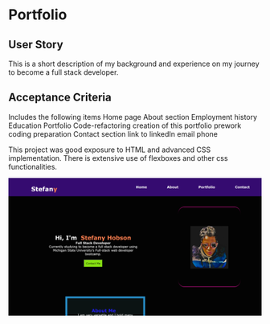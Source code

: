 # Portfolio

## User Story
This is a short description of my background and experience on my journey to become a full stack developer.

## Acceptance Criteria
Includes the following items
    Home page
    About section
        Employment history
        Education
    Portfolio
        Code-refactoring
        creation of this portfolio
        prework coding preparation
    Contact section
        link to linkedIn
        email
        phone

This project was good exposure to HTML and advanced CSS implementation.  There is extensive use of flexboxes and other css functionalities. 

![Getting Started](./images/Screenshot%20(24).png)